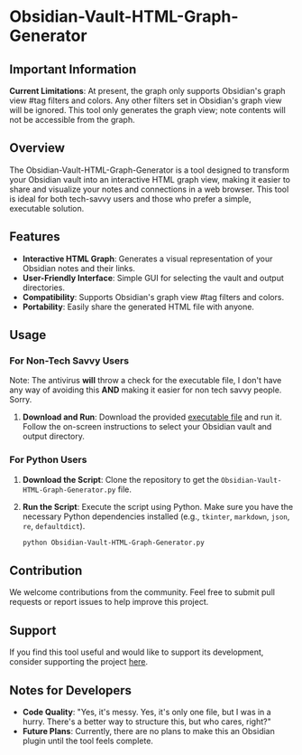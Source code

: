 # Obsidian-Vault-HTML-Graph-Generator

## Important Information

**Current Limitations**: At present, the graph only supports Obsidian's graph view #tag filters and colors. Any other filters set in Obsidian's graph view will be ignored. This tool only generates the graph view; note contents will not be accessible from the graph.

## Overview

The Obsidian-Vault-HTML-Graph-Generator is a tool designed to transform your Obsidian vault into an interactive HTML graph view, making it easier to share and visualize your notes and connections in a web browser. This tool is ideal for both tech-savvy users and those who prefer a simple, executable solution.

## Features

- **Interactive HTML Graph**: Generates a visual representation of your Obsidian notes and their links.
- **User-Friendly Interface**: Simple GUI for selecting the vault and output directories.
- **Compatibility**: Supports Obsidian's graph view #tag filters and colors.
- **Portability**: Easily share the generated HTML file with anyone.

## Usage

### For Non-Tech Savvy Users

Note: The antivirus **will** throw a check for the executable file, I don't have any way of avoiding this **AND** making it easier for non tech savvy people. Sorry.

1. **Download and Run**: Download the provided [executable file](https://github.com/Hellyom/Obsidian-Vault-HTML-Graph-Generator/blob/main/Obsidian-Vault-HTML-Graph-Generator.exe) and run it. Follow the on-screen instructions to select your Obsidian vault and output directory.

### For Python Users

1. **Download the Script**: Clone the repository to get the `Obsidian-Vault-HTML-Graph-Generator.py` file.
2. **Run the Script**: Execute the script using Python. Make sure you have the necessary Python dependencies installed (e.g., `tkinter`, `markdown`, `json`, `re`, `defaultdict`).

    ```sh
    python Obsidian-Vault-HTML-Graph-Generator.py
    ```

## Contribution

We welcome contributions from the community. Feel free to submit pull requests or report issues to help improve this project.

## Support


If you find this tool useful and would like to support its development, consider supporting the project [here](https://buymeacoffee.com/oscarch).

## Notes for Developers

- **Code Quality**: "Yes, it's messy. Yes, it's only one file, but I was in a hurry. There's a better way to structure this, but who cares, right?"
- **Future Plans**: Currently, there are no plans to make this an Obsidian plugin until the tool feels complete.
